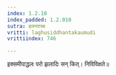 ```yaml
---
index: 1.2.10
index_padded: 1.2.010
sutra: हलन्ताच्च
vritti: laghusiddhantakaumudi
vrittiindex: 746

---
```

इक्समीपाद्धलः परो झलादिः सन् कित्। निविविक्षते॥